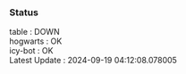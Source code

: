 ### Status


table : DOWN  
hogwarts : OK  
icy-bot : OK  
Latest Update : 2024-09-19 04:12:08.078005
